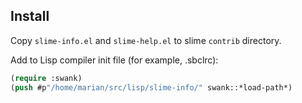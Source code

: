 ## Install

Copy `slime-info.el` and `slime-help.el` to slime `contrib` directory.

Add to Lisp compiler init file (for example, .sbclrc):

```lisp
(require :swank)
(push #p"/home/marian/src/lisp/slime-info/" swank::*load-path*)
```
